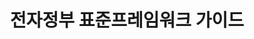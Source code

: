 ---
linkTitle: 메인
title: 전자정부 표준프레임워크 가이드
description: 본 GitHub 저장소는 표준프레임워크 포털에서 제공하고 있는 DokuWiki 가이드 문서를 간단하고 직관적인 Markdown 문서로 변환하여 기여받기 위해 생성되었습니다. 이 프로젝트의 목적은 보다 쉽게 접근할 수 있는 문서 형식을 통해 사용자와 개발자들이 표준프레임워크를 더욱 효과적으로 활용할 수 있도록 돕는 것입니다.
---